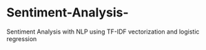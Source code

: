 # Sentiment-Analysis-
Sentiment Analysis with NLP using TF-IDF vectorization and logistic regression
